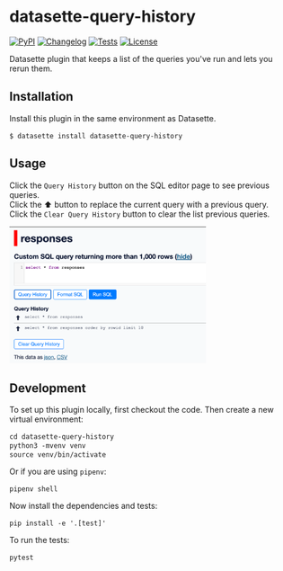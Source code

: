 # datasette-query-history

[![PyPI](https://img.shields.io/pypi/v/datasette-query-history.svg)](https://pypi.org/project/datasette-query-history/)
[![Changelog](https://img.shields.io/github/v/release/bretwalker/datasette-query-history?include_prereleases&label=changelog)](https://github.com/bretwalker/datasette-query-history/releases)
[![Tests](https://github.com/bretwalker/datasette-query-history/workflows/Test/badge.svg)](https://github.com/bretwalker/datasette-query-history/actions?query=workflow%3ATest)
[![License](https://img.shields.io/badge/license-Apache%202.0-blue.svg)](https://github.com/bretwalker/datasette-query-history/blob/main/LICENSE)

Datasette plugin that keeps a list of the queries you've run and lets you rerun them.

## Installation

Install this plugin in the same environment as Datasette.

    $ datasette install datasette-query-history

## Usage

Click the `Query History` button on the SQL editor page to see previous queries.  
Click the ⬆︎ button to replace the current query with a previous query.  
Click the `Clear Query History` button to clear the list previous queries.

<img src="https://raw.githubusercontent.com/bretwalker/datasette-query-history/main/docs/datasette-query-history-example1.png" width="350px" alt="Screenshot of plugin">

## Development

To set up this plugin locally, first checkout the code. Then create a new virtual environment:

    cd datasette-query-history
    python3 -mvenv venv
    source venv/bin/activate

Or if you are using `pipenv`:

    pipenv shell

Now install the dependencies and tests:

    pip install -e '.[test]'

To run the tests:

    pytest
